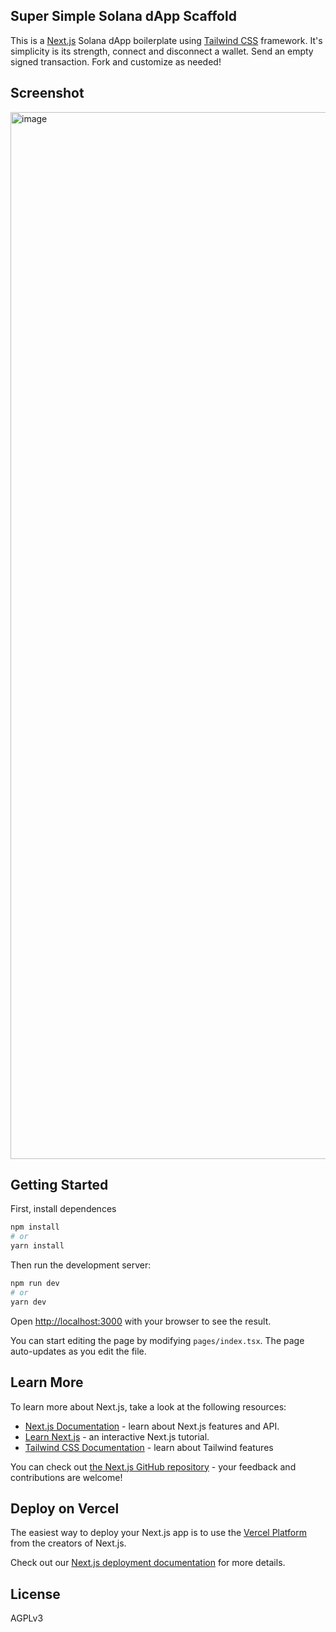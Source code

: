 ## Super Simple Solana dApp Scaffold

This is a [Next.js](https://nextjs.org/) Solana dApp boilerplate using [Tailwind CSS](https://tailwindcss.com/) framework. It's simplicity is its strength, connect and disconnect a wallet. Send an empty signed transaction. Fork and customize as needed! 

## Screenshot

<img width="1675" alt="image" src="https://user-images.githubusercontent.com/313060/165587536-2609ed86-e70d-4ec0-938f-442afbf701f7.png">

## Getting Started

First, install dependences 

```bash
npm install
# or
yarn install
```

Then run the development server:

```bash
npm run dev
# or
yarn dev
```

Open [http://localhost:3000](http://localhost:3000) with your browser to see the result.

You can start editing the page by modifying `pages/index.tsx`. The page auto-updates as you edit the file.

## Learn More

To learn more about Next.js, take a look at the following resources:

- [Next.js Documentation](https://nextjs.org/docs) - learn about Next.js features and API.
- [Learn Next.js](https://nextjs.org/learn) - an interactive Next.js tutorial.
- [Tailwind CSS Documentation](https://tailwindcss.com/docs) - learn about Tailwind features

You can check out [the Next.js GitHub repository](https://github.com/vercel/next.js/) - your feedback and contributions are welcome!

## Deploy on Vercel

The easiest way to deploy your Next.js app is to use the [Vercel Platform](https://vercel.com/new?utm_medium=default-template&filter=next.js&utm_source=create-next-app&utm_campaign=create-next-app-readme) from the creators of Next.js.

Check out our [Next.js deployment documentation](https://nextjs.org/docs/deployment) for more details.

## License
AGPLv3
